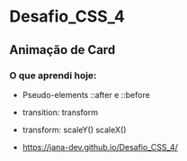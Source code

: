 # Desafio_CSS_4

## Animação de Card 

### O que aprendi hoje:

- Pseudo-elements ::after e ::before
- transition: transform
- transform: scaleY() scaleX()

- https://jana-dev.github.io/Desafio_CSS_4/

